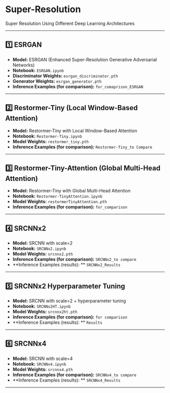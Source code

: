 # Super-Resolution
Super Resolution Using Different Deep Learning Architectures

-----------------------------------------------------------------------------------

## 1️⃣ ESRGAN
- **Model:** ESRGAN (Enhanced Super-Resolution Generative Adversarial Networks)  
- **Notebook:** `ESRGAN.ipynb`  
- **Discriminator Weights:** `esrgan_discriminator.pth`  
- **Generator Weights:** `esrgan_generator.pth`  
- **Inference Examples (for comparison):** `for_comaprison_ESRGAN`

-----------------------------------------------------------------------------------

## 2️⃣ Restormer-Tiny (Local Window-Based Attention)
- **Model:** Restormer-Tiny with Local Window-Based Attention  
- **Notebook:** `Restormer-Tiny.ipynb`  
- **Model Weights:** `restormer_tiny.pth`  
- **Inference Examples (for comparison):** `Restormer-Tiny_to Compare`

-----------------------------------------------------------------------------------

## 3️⃣ Restormer-Tiny-Attention (Global Multi-Head Attention)
- **Model:** Restormer-Tiny with Global Multi-Head Attention  
- **Notebook:** `Restormer-TinyAttention.ipynb`  
- **Model Weights:** `restormerTinyAttention.pth`  
- **Inference Examples (for comparison):** `for_comparison`
  
-----------------------------------------------------------------------------------

## 4️⃣ SRCNNx2
- **Model:** SRCNN with scale=2  
- **Notebook:** `SRCNNx2.ipynb`  
- **Model Weights:** `srcnnx2.pth`  
- **Inference Examples (for comparison):** `SRCNNx2_to compare`
- **Inference Examples (results): ** `SRCNNx2_Results`

-----------------------------------------------------------------------------------

## 5️⃣ SRCNNx2 Hyperparameter Tuning
- **Model:** SRCNN with scale=2 + hyperparameter tuning  
- **Notebook:** `SRCNNx2HT.ipynb`  
- **Model Weights:** `srcnnx2ht.pth`  
- **Inference Examples (for comparison):** `for comparison`
- **Inference Examples (results): ** `Results`

-----------------------------------------------------------------------------------

## 6️⃣ SRCNNx4
- **Model:** SRCNN with scale=4  
- **Notebook:** `SRCNNx4.ipynb`  
- **Model Weights:** `srcnnx4.pth`  
- **Inference Examples (for comparison):** `SRCNNx4_to compare`
- **Inference Examples (results): ** `SRCNNx4_Results`

-----------------------------------------------------------------------------------






